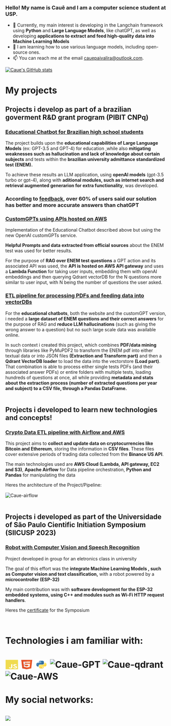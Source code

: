 ### Hello! My name is Cauê and I am a computer science student at USP.



- 🔭 Currently, my main interest is developing in the Langchain framework using **Python** and  **Large Language Models**, like chatGPT, as well as developing **applications to extract and feed high-quality data into Machine Learning Models**
- 🌱 I am learning how to use various language models, including open-source ones.
- 📫 You can reach me at the email cauepaivalira@outlook.com.

[![Caue's GitHub stats](https://github-readme-stats.vercel.app/api?username=caue-paiva)](https://github.com/caue-paiva/github-readme-stats)

<div>
<h1> My projects </h1>

<h2> Projects i develop as part of a brazilian goverment R&D grant program (PIBIT CNPq) </h2>
<h3>  <a href="https://github.com/caue-paiva/educa_gpt_publico">Educational Chatbot for Brazilian high school students</a> </h3>

The project builds upon the **educational capabilities of Large Language Models** (ex: GPT-3.5 and GPT-4) for education ,while also **mitigating weaknesses such as hallucination and lack of knowledge about certain subjects** and tests within the **brazilian university admittance standardized test (ENEM).**

To achieve these results an LLM application, using **openAI models** (gpt-3.5 turbo or gpt-4), along with **aditional modules, such as internet search and retrieval augmented generarion for extra functionality**, was developed.

### According to [feedback](https://docs.google.com/spreadsheets/d/1UaDeCpGzO5sNSsrges_OVAHg9-5cmw7FES6-4ZroLtc/edit?usp=sharing), **over 60% of users said our solution has better and more accurate answers than chatGPT**

<h3>  <a href="https://github.com/caue-paiva/educa_custom_GPT">CustomGPTs using APIs hosted on AWS </a> </h3>
Implementation of the Educational Chatbot described above but using the new OpenAI customGPTs service.

<br> 



**Helpful Prompts and data extracted from official sources** about the ENEM test was used for better results. 


For the purpose of **RAG over ENEM test questions** a GPT action and its associated API was used, the **API is hosted on AWS API gateway** and uses a **Lambda Function** for taking user inputs, embedding them with openAI embeddings and then querying 
Qdrant vectorDB for the N questions more similar to user input, with N being the number of questions the user asked.


 <h3> <a href="https://github.com/caue-paiva/PDF_to_vectorDB_ETL">ETL pipeline for processing PDFs and feeding data into vectorDBs </a>    </h3> 

For the **educational chatbots**, both the website and the customGPT version, i needed a **large dataset of ENEM questions and their correct answers** for the purpose of RAG and **reduce LLM hallucinations** (such as giving the wrong answer to a question) but no such large scale data was available online.

In such context i created this project, which combines **PDF/data mining** through libraries like PyMuPDF2 to transform the ENEM pdf into either textual data or into JSON files **(Extraction and Transform part)** and then a **Qdrant VectorDB loader** to load the data into the vectorstore **(Load part)**. That combination is able to process either single tests PDFs (and their associated answer PDFs) or entire folders with multiple tests, loading hundreds of questions at once, all while providing **metadata and stats about the extraction process (number of extracted questions per year and subject) to a CSV file, through a Pandas DataFrame.**
<br>
<br>
<h2> Projects i developed to learn new technologies and concepts! </h2>

<h3>  <a href="https://github.com/caue-paiva/airflow_project"> Crypto Data ETL pipeline with Airflow and AWS </a> </h3>

This project aims to **collect and update data on cryptocurrencies like Bitcoin and Ethereum**, storing the information in **CSV files**. These files cover extensive periods of trading data collected from the **Binance US API**.

The main technologies used are **AWS Cloud (Lambda, API gateway, EC2 and S3)**, **Apache Airflow** for Data pipeline orchestration, **Python and Pandas** for manipulating the data

Heres the architecture of the Project/Pipeline:

<img align="center" alt="Caue-airflow" src="https://github.com/caue-paiva/airflow_project/blob/master/architecture.png">
<br>
<br>
<h2> Projects i developed as part of the Universidade of São Paulo Cientific Initiation Symposium (SIICUSP 2023) </h2>

<h3>  <a href="https://github.com/EnzoTM/R2_D2">Robot with Computer Vision and Speech Recognition </a> </h3>

Project developed in group for an eletronics class in university

The goal of this effort was the **integrate Machine Learning Models , such as Computer vision and text classification,** with a robot powered by a **microcontroller (ESP-32)**

My main contribution was with **software development for the ESP-32 embedded systems, using C++ and modules such as Wi-Fi HTTP request handlers**.

Heres the [certificate](https://drive.google.com/file/d/1yw5TbL3bTsvKT0r6YJKZV02f3wh_FrvR/view?usp=drive_link) for the Symposium
 
</div>

<div style="display: inline_block"><br>
  <h1>Technologies i am familiar with: <h1>
  <img align="center" alt="Caue-Js" height="30" width="40" src="https://raw.githubusercontent.com/devicons/devicon/master/icons/javascript/javascript-plain.svg">
  <img align="center" alt="Caue-HTML" height="30" width="40" src="https://raw.githubusercontent.com/devicons/devicon/master/icons/html5/html5-original.svg">
  <img align="center" alt="Caue-Python" height="30" width="40" src="https://raw.githubusercontent.com/devicons/devicon/master/icons/python/python-original.svg">
  <img align="center" alt="Caue-GPT" height="30" width="40" src="https://upload.wikimedia.org/wikipedia/commons/thumb/0/04/ChatGPT_logo.svg/1024px-ChatGPT_logo.svg.png">
  <img align="center" alt="Caue-qdrant" height="30" width="40" src="https://avatars.githubusercontent.com/u/73504361?s=200&v=4">
   <img align="center" alt="Caue-AWS" height="50" width="60" src="https://a0.awsstatic.com/libra-css/images/logos/aws_logo_smile_1200x630.png">
     

</div>

<div>
  <h1> My social networks: <h2>
  <a href="https://www.linkedin.com/in/caue-paiva-lira-57b44b227/" target="_blank"><img src="https://img.shields.io/badge/-LinkedIn-%230077B5?style=for-the-badge&logo=linkedin&logoColor=white" target="_blank"></a> 
<div>
